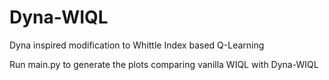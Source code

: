 # Dyna-WIQL
Dyna inspired modification to Whittle Index based Q-Learning

Run main.py to generate the plots comparing vanilla WIQL with Dyna-WIQL
